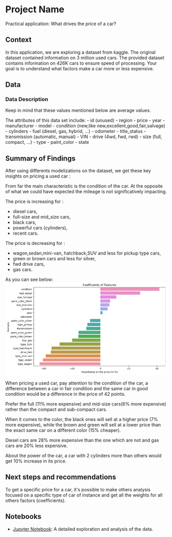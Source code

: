 # Project Name

Practical application: What drives the price of a car?

## Context

In this application, we are exploring a dataset from kaggle. The original dataset contained information on 3 million used cars. The provided dataset contains information on 426K cars to ensure speed of processing.  Your goal is to understand what factors make a car more or less expensive.  

## Data

### Data Description
Keep in mind that these values mentioned below are average values.

The attributes of this data set include:
    - id (unused)
    - region
    - price
    - year 
    - manufacturer
    - model
    - condition (new,like new,excellent,good,fair,salvage)
    - cylinders
    - fuel (diesel, gas, hybrid, ...)
    - odometer
    - title_status
    - transmission (automatic, manual)
    - VIN
    - drive (4wd, fwd, rwd)
    - size (full, compact, ...)
    - type
    - paint_color
    - state 

## Summary of Findings

After using differents modelizations on the dataset, we get these key insights on pricing a used car :

From far the main characteristic is the condition of the car.
At the opposite of what we could have expected the mileage is not significatively impacting.

The price is increasing for :
- diesel cars, 
- full-size and mid_size cars, 
- black cars, 
- powerful cars (cylinders), 
- recent cars.

The price is decreasing for :
- wagon,sedan,mini-van, hatchback,SUV and less for pickup type cars,
- green or brown cars and less for silver,
- fwd drive cars,
- gas cars.

As you can see below:
![Features coefficients](./images/features_coefs.png)

When pricing a used car, pay attention to the condition of the car, a difference between a car in fair condition and the same car in good condition would be a difference in the price of 42 points.

Prefer the full (11% more expensive) and mid-size cars(6% more expensive) rather than the compact and sub-compact cars.

When it comes to the color, the black ones will sell at a higher price (7% more expensive), while the brown and green will sell at a lower price than the exact same car on a different color (15% cheaper).

Diesel cars are 28% more expensive than the one which are not and gas cars are 20% less expensive.

About the power of the car, a car with 2 cylinders more than others would get 10% increase in its price.

## Next steps and recommendations
To get a specific price for a car, it's possible to make others analysis focused on a specific type of car of instance and get all the weights for all others factors (coefficients).

## Notebooks

- [Jupyter Notebook](./main_notebook.ipynb): A detailed exploration and analysis of the data.
